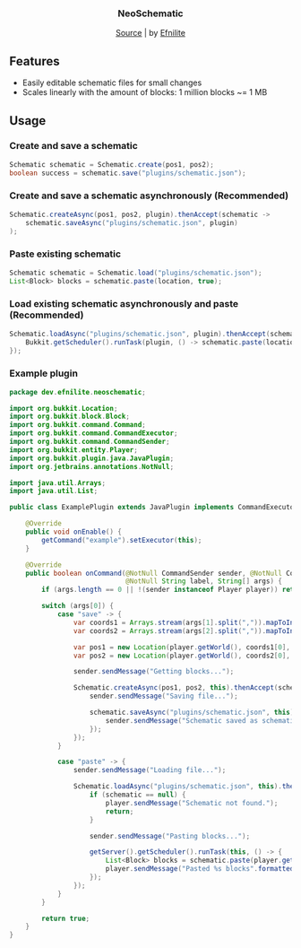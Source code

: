 <div style="text-align: center !important">

### NeoSchematic

[Source](https://github.com/Efnilite/neoschematic) | by [Efnilite](https://github.com/Efnilite)

</div>

## Features
- Easily editable schematic files for small changes
- Scales linearly with the amount of blocks: 1 million blocks ~= 1 MB

## Usage

### Create and save a schematic

```java
Schematic schematic = Schematic.create(pos1, pos2);
boolean success = schematic.save("plugins/schematic.json");
```

### Create and save a schematic asynchronously (Recommended)

```java
Schematic.createAsync(pos1, pos2, plugin).thenAccept(schematic -> 
    schematic.saveAsync("plugins/schematic.json", plugin)
);
```

### Paste existing schematic

```java
Schematic schematic = Schematic.load("plugins/schematic.json");
List<Block> blocks = schematic.paste(location, true);
```

### Load existing schematic asynchronously and paste (Recommended)

```java
Schematic.loadAsync("plugins/schematic.json", plugin).thenAccept(schematic -> {
    Bukkit.getScheduler().runTask(plugin, () -> schematic.paste(location, true));
});
```

### Example plugin

```java
package dev.efnilite.neoschematic;

import org.bukkit.Location;
import org.bukkit.block.Block;
import org.bukkit.command.Command;
import org.bukkit.command.CommandExecutor;
import org.bukkit.command.CommandSender;
import org.bukkit.entity.Player;
import org.bukkit.plugin.java.JavaPlugin;
import org.jetbrains.annotations.NotNull;

import java.util.Arrays;
import java.util.List;

public class ExamplePlugin extends JavaPlugin implements CommandExecutor {

    @Override
    public void onEnable() {
        getCommand("example").setExecutor(this);
    }

    @Override
    public boolean onCommand(@NotNull CommandSender sender, @NotNull Command command, 
                             @NotNull String label, String[] args) {
        if (args.length == 0 || !(sender instanceof Player player)) return true;

        switch (args[0]) {
            case "save" -> {
                var coords1 = Arrays.stream(args[1].split(",")).mapToInt(Integer::parseInt).toArray();
                var coords2 = Arrays.stream(args[2].split(",")).mapToInt(Integer::parseInt).toArray();

                var pos1 = new Location(player.getWorld(), coords1[0], coords1[1], coords1[2]);
                var pos2 = new Location(player.getWorld(), coords2[0], coords2[1], coords2[2]);

                sender.sendMessage("Getting blocks...");

                Schematic.createAsync(pos1, pos2, this).thenAccept(schematic -> {
                    sender.sendMessage("Saving file...");

                    schematic.saveAsync("plugins/schematic.json", this).thenRun(() -> {
                        sender.sendMessage("Schematic saved as schematic.json");
                    });
                });
            }

            case "paste" -> {
                sender.sendMessage("Loading file...");

                Schematic.loadAsync("plugins/schematic.json", this).thenAccept(schematic -> {
                    if (schematic == null) {
                        player.sendMessage("Schematic not found.");
                        return;
                    }

                    sender.sendMessage("Pasting blocks...");

                    getServer().getScheduler().runTask(this, () -> {
                        List<Block> blocks = schematic.paste(player.getLocation(), true);
                        player.sendMessage("Pasted %s blocks".formatted(blocks.size()));
                    });
                });
            }
        }

        return true;
    }
}
```